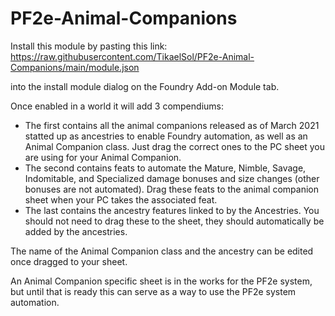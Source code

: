 # PF2e-Animal-Companions

Install this module by pasting this link: https://raw.githubusercontent.com/TikaelSol/PF2e-Animal-Companions/main/module.json

into the install module dialog on the Foundry Add-on Module tab.

Once enabled in a world it will add 3 compendiums:
- The first contains all the animal companions released as of March 2021 statted up as ancestries to enable Foundry automation, as well as an Animal Companion class.  Just drag the correct ones to the PC sheet you are using for your Animal Companion.
- The second contains feats to automate the Mature, Nimble, Savage, Indomitable, and Specialized damage bonuses and size changes (other bonuses are not automated).  Drag these feats to the animal companion sheet when your PC takes the associated feat.
- The last contains the ancestry features linked to by the Ancestries.  You should not need to drag these to the sheet, they should automatically be added by the ancestries.

The name of the Animal Companion class and the ancestry can be edited once dragged to your sheet.

An Animal Companion specific sheet is in the works for the PF2e system, but until that is ready this can serve as a way to use the PF2e system automation.
